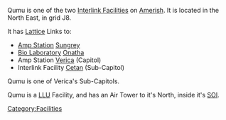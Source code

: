 Qumu is one of the two [Interlink
Facilities](/Interlink_Facility "wikilink") on
[Amerish](/Amerish "wikilink"). It is located in the North East, in grid
J8.

It has [Lattice](/Lattice "wikilink") Links to:

- [Amp Station](/Amp_Station "wikilink") [Sungrey](/Sungrey "wikilink")
- [Bio Laboratory](/Bio_Laboratory "wikilink")
  [Onatha](/Onatha "wikilink")
- Amp Station [Verica](/Verica "wikilink") (Capitol)
- Interlink Facility [Cetan](/Cetan "wikilink") (Sub-Capitol)

Qumu is one of Verica's Sub-Capitols.

Qumu is a [LLU](/LLU "wikilink") Facility, and has an Air Tower to it's
North, inside it's [SOI](/SOI "wikilink").

[Category:Facilities](/Category:Facilities "wikilink")
